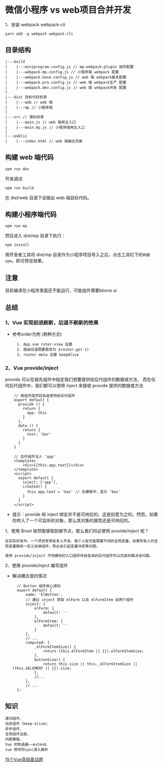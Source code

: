 
# 微信小程序 vs web项目合并开发

1、安装 webpack webpack-cli

	yarn add -g webpack webpack-cli


## 目录结构

```
|---build
|    |---miniprogram.config.js // mp-webpack-plugin 插件配置
|    |---webpack.mp.config.js // 小程序端 webpack 配置
|    |---webpack.base.config.js // web 端 webpack基本配置
|    |---webpack.pro.config.js // web 端 webpack生产 配置
|    |---webpack.dev.config.js // web 端 webpack开发 配置
|
|---dist 目标代码目录
|    |---web // web 端
|    |---mp // 小程序端
|
|---src // 源码目录
|    |---main.js // web 端用主入口
|    |---main.mp.js // 小程序端用主入口
|
|---public
|    |---index.html // web 端输出页面
```

## 构建 web 端代码

```
npm run dev
```

开发调试


```
npm run build
```

在 dist/web 目录下会输出 web 端目标代码。

## 构建小程序端代码

```
npm run mp
```

然后进入 dist/mp 目录下执行：

```
npm install
```

用开发者工具将 dist/mp 目录作为小程序项目导入之后，点击工具栏下的`构建 npm`，即可预览效果。


## 注意

目前编译在小程序里面还不能运行，可能组件需要kbone ui


## 总结

### 1、Vue 实现前进刷新，后退不刷新的效果

- 参考order为例 (两种方式)

		1. App.vue roter-view 设置
		2. 路由后退需要更改为 $router.go(-1)
		3. router meta 设置 keepAlive

### 2、Vue provide/inject

provide 可以在祖先组件中指定我们想要提供给后代组件的数据或方法，
而在任何后代组件中，我们都可以使用 inject 来接收 provide 提供的数据或方法


		// 根组件提供将自身提供给后代组件
		export default {
		  provide () {
		    return {
		      app: this
		    }
		  },
		  data () {
		    return {
		      text: 'bar'
		    }
		  }
		}

		// 后代组件注入 'app'
		<template>
			<div>{{this.app.text}}</div>
		</template>
		<script>
		  export default {
		    inject: ['app'],
		    created() {
		      this.app.text = 'baz' // 在模板中，显示 'baz'
		    }
		  }
		</script>


- 提示：provide 和 inject 绑定并不是可响应的。这是刻意为之的。然而，如果你传入了一个可监听的对象，那么其对象的属性还是可响应的。


1、使用 $root 依然能够取到根节点，那么我们何必使用 provide/inject 呢？

	在实际开发中，一个项目常常有多人开发，每个人有可能需要不同的全局变量，如果所有人的全局变量都统一定义在根组件，势必会引起变量冲突等问题。

	使用 provide/inject 不同模块的入口组件传给各自的后代组件可以完美的解决该问题。


2、使用 provide/inject 编写组件

- 解决耦合度的情况

		// Button 组件核心源码
		export default {
		    name: 'ElButton',
		    // 通过 inject 获取 elForm 以及 elFormItem 这两个组件
		    inject: {
		        elForm: {
		            default: ''
		        },
		        elFormItem: {
		            default: ''
		        }
		    },
		    // ...
		    computed: {
		        _elFormItemSize() {
		            return (this.elFormItem || {}).elFormItemSize;
		        },
		        buttonSize() {
		            return this.size || this._elFormItemSize || (this.$ELEMENT || {}).size;
		        },
		        //...
		    },
		    // ...
		};

## 知识


	递归组件、
	动态组件（keep-alive）、
	异步组件、
	全局组件注册、
	内联模板、
	Vue 的构造器——extend、
	vue 修饰符sync深入解析

[15个Vue高级面试题](https://juejin.im/post/5de4d126f265da05c33fcb9d)